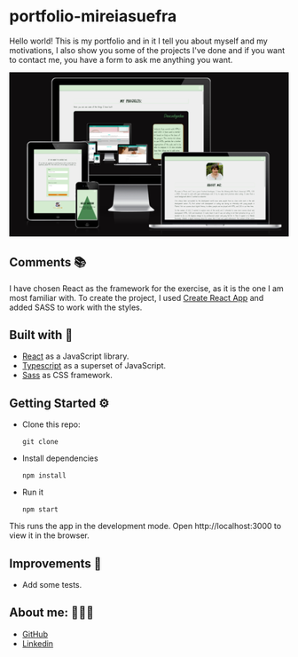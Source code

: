 # portfolio-mireiasuefra

Hello world! 
This is my portfolio and in it I tell you about myself and my motivations, I also show you some of the projects I've done and if you want to contact me, you have a form to ask me anything you want.


![imae portfolio](https://github.com/mireiasuefra/portfolio-mireiasuefra/blob/main/src/images/img-portfolio.png)



## Comments 📚

I have chosen React as the framework for the exercise, as it is the one I am most familiar with. To create the project, I used [Create React App](https://create-react-app.dev/) and added SASS to work with the styles.

## Built with 🚀

* [React](https://reactjs.org) as a JavaScript library.
* [Typescript](https://www.typescriptlang.org/) as a superset of JavaScript.
* [Sass](https://sass-lang.com/) as CSS framework.


## Getting Started ⚙️

- Clone this repo:
  ```shell
  git clone 
  ```

- Install dependencies
  ```shell
  npm install
  ```

- Run it
  ```shell
  npm start
  ```

This runs the app in the development mode. Open http://localhost:3000 to view it in the browser.


## Improvements 📝

- Add some tests.


## About me: 👩🏻‍💻

* [GitHub](https://github.com/mireiasuefra)
* [Linkedin](https://www.linkedin.com/in/mireia-s-0845661a4/)